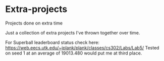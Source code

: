 # Extra-projects
Projects done on extra time

Just a collection of extra projects I've thrown together over time.

For Superball leaderboard status check here: https://web.eecs.utk.edu/~jplank/plank/classes/cs302/Labs/Lab5/
Tested on seed 1 at an average of 19013.480 would put me at third place. 
